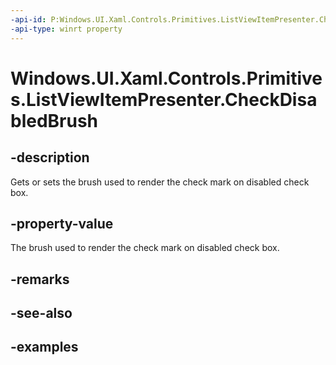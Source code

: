 ```yaml
---
-api-id: P:Windows.UI.Xaml.Controls.Primitives.ListViewItemPresenter.CheckDisabledBrush
-api-type: winrt property
---
```


# Windows.UI.Xaml.Controls.Primitives.ListViewItemPresenter.CheckDisabledBrush

<!--
public Windows.UI.Xaml.Media.Brush CheckDisabledBrush { get; set; }
-->


## -description

Gets or sets the brush used to render the check mark on disabled check box.

## -property-value

The brush used to render the check mark on disabled check box.

## -remarks

## -see-also

## -examples


